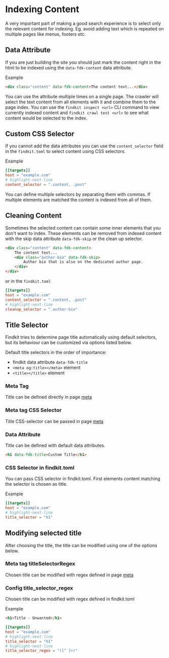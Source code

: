 # Indexing Content

A very important part of making a good search experience is to select only the
relevant content for indexing. Eg. avoid adding text which is repeated on
multiple pages like menus, footers etc.

## Data Attribute

If you are just building the site you should just mark the content right in the
html to be indexed using the `data-fdk-content` data attribute.

Example

```html
<div class="content" data-fdk-content>The content text...</div>
```

You can use the attribute multiple times on a single page. The crawler will
select the text content from all elements with it and combine them to the page
index. You can use the `findkit inspect <url>` CLI command to view currently indexed content
and `findkit crawl test <url>` to see what content would be selected to the index.

## Custom CSS Selector

If you cannot add the data attributes you can use the `content_selector` field
in the `findkit.toml` to select content using CSS selectors.

Example

```toml
[[targets]]
host = "example.com"
# highlight-next-line
content_selector = ".content, .post"
```

You can define multiple selectors by separating them with commas. If multiple
elements are matched the content is indexed from all of them.

## Cleaning Content

Sometimes the selected content can contain some inner elements that you don't
want to index. These elements can be removed from indexed content with the skip data attribute
`data-fdk-skip` or the clean up selector.

```html
<div class="content" data-fdk-content>
	The content text...
	<div class="author-bio" data-fdk-skip>
		Author bio that is also on the dedicated author page.
	</div>
</div>
```

or in the `findkit.toml`

```toml
[[targets]]
host = "example.com"
content_selector = ".content, .post"
# highlight-next-line
cleanup_selector = ".author-bio"
```

## Title Selector

Findkit tries to determine page title automatically using default selectors,
but its behaviour can be customized via options listed below.

Default title selectors in the order of importance:

- findkit data attribute `data-fdk-title`
- `<meta og:title></meta>` element
- `<title></title>` element

### Meta Tag

Title can be defined directly in page [meta](/crawler/meta-tag#title)

### Meta tag CSS Selector

Title CSS-selector can be passed in page [meta](/crawler/meta-tag#titleSelector)

### Data Attribute

Title can be defined with default data attributes.

```html
<h1 data-fdk-title>Custom Title</h1>
```

### CSS Selector in findkit.toml

You can pass CSS selector in findkit.toml. First elements content matching the selector is chosen as title.

Example

```toml
[[targets]]
host = "example.com"
# highlight-next-line
title_selector = "h1"
```

## Modifying selected title

After choosing the title, the title can be modified using one of the options below.

### Meta tag titleSelectorRegex

Chosen title can be modified with regex defined in page [meta](/crawler/meta-tag#titleSelectorRegex)

### Config title_selector_regex

Chosen title can be modified with regex defined in findkit.toml

Example

```html
<h1>Title - Unwanted</h1>
```

```toml
[[targets]]
host = "example.com"
# highlight-next-line
title_selector = "h1"
# highlight-next-line
title_selector_regex = "([^ ]+)"
```
